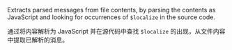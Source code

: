 Extracts parsed messages from file contents, by parsing the contents as JavaScript
and looking for occurrences of `$localize` in the source code.

通过将内容解析为 JavaScript 并在源代码中查找 `$localize` 的出现，从文件内容中提取已解析的消息。